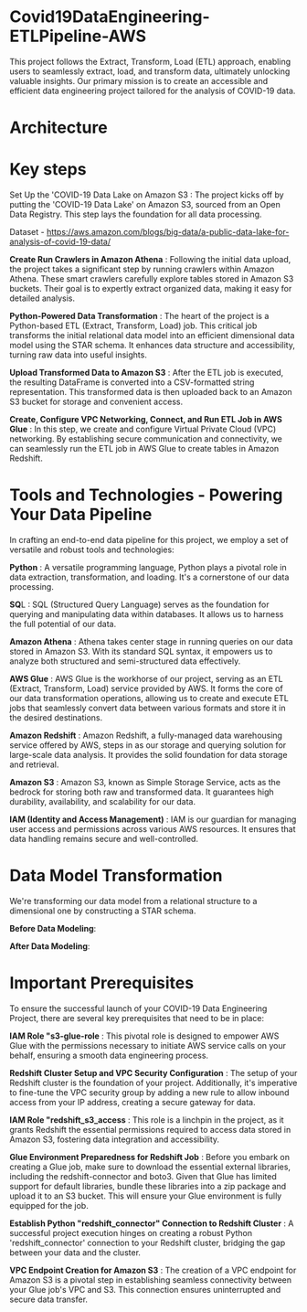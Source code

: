 # Covid19DataEngineering-ETLPipeline-AWS
This project follows the Extract, Transform, Load (ETL) approach, enabling users to seamlessly extract, load, and transform data, ultimately unlocking valuable insights. Our primary mission is to create an accessible and efficient data engineering project tailored for the analysis of COVID-19 data.

# Architecture




# Key steps
Set Up the 'COVID-19 Data Lake on Amazon S3 : The project kicks off by putting the 'COVID-19 Data Lake' on Amazon S3, sourced from an Open Data Registry. This step lays the foundation for all data processing.

Dataset - https://aws.amazon.com/blogs/big-data/a-public-data-lake-for-analysis-of-covid-19-data/

**Create Run Crawlers in Amazon Athena** : Following the initial data upload, the project takes a significant step by running crawlers within Amazon Athena. These smart crawlers carefully explore tables stored in Amazon S3 buckets. Their goal is to expertly extract organized data, making it easy for detailed analysis.

**Python-Powered Data Transformation** : The heart of the project is a Python-based ETL (Extract, Transform, Load) job. This critical job transforms the initial relational data model into an efficient dimensional data model using the STAR schema. It enhances data structure and accessibility, turning raw data into useful insights.

**Upload Transformed Data to Amazon S3** : After the ETL job is executed, the resulting DataFrame is converted into a CSV-formatted string representation. This transformed data is then uploaded back to an Amazon S3 bucket for storage and convenient access.

**Create, Configure VPC Networking, Connect, and Run ETL Job in AWS Glue** : In this step, we create and configure Virtual Private Cloud (VPC) networking. By establishing secure communication and connectivity, we can seamlessly run the ETL job in AWS Glue to create tables in Amazon Redshift.

# Tools and Technologies - Powering Your Data Pipeline
In crafting an end-to-end data pipeline for this project, we employ a set of versatile and robust tools and technologies:

**Python** : A versatile programming language, Python plays a pivotal role in data extraction, transformation, and loading. It's a cornerstone of our data processing.

**SQ**L : SQL (Structured Query Language) serves as the foundation for querying and manipulating data within databases. It allows us to harness the full potential of our data.

**Amazon Athena** : Athena takes center stage in running queries on our data stored in Amazon S3. With its standard SQL syntax, it empowers us to analyze both structured and semi-structured data effectively.

**AWS Glue** : AWS Glue is the workhorse of our project, serving as an ETL (Extract, Transform, Load) service provided by AWS. It forms the core of our data transformation operations, allowing us to create and execute ETL jobs that seamlessly convert data between various formats and store it in the desired destinations.

**Amazon Redshift** : Amazon Redshift, a fully-managed data warehousing service offered by AWS, steps in as our storage and querying solution for large-scale data analysis. It provides the solid foundation for data storage and retrieval.

**Amazon S3** : Amazon S3, known as Simple Storage Service, acts as the bedrock for storing both raw and transformed data. It guarantees high durability, availability, and scalability for our data.

**IAM (Identity and Access Management)** : IAM is our guardian for managing user access and permissions across various AWS resources. It ensures that data handling remains secure and well-controlled.


# Data Model Transformation
We're transforming our data model from a relational structure to a dimensional one by constructing a STAR schema.

**Before Data Modeling**:




**After Data Modeling**:



# Important Prerequisites

To ensure the successful launch of your COVID-19 Data Engineering Project, there are several key prerequisites that need to be in place:

**IAM Role "s3-glue-role** : This pivotal role is designed to empower AWS Glue with the permissions necessary to initiate AWS service calls on your behalf, ensuring a smooth data engineering process.

**Redshift Cluster Setup and VPC Security Configuration** : The setup of your Redshift cluster is the foundation of your project. Additionally, it's imperative to fine-tune the VPC security group by adding a new rule to allow inbound access from your IP address, creating a secure gateway for data.

**IAM Role "redshift_s3_access** : This role is a linchpin in the project, as it grants Redshift the essential permissions required to access data stored in Amazon S3, fostering data integration and accessibility.

**Glue Environment Preparedness for Redshift Job** : Before you embark on creating a Glue job, make sure to download the essential external libraries, including the redshift-connector and boto3. Given that Glue has limited support for default libraries, bundle these libraries into a zip package and upload it to an S3 bucket. This will ensure your Glue environment is fully equipped for the job.

**Establish Python "redshift_connector" Connection to Redshift Cluster** : A successful project execution hinges on creating a robust Python 'redshift_connector' connection to your Redshift cluster, bridging the gap between your data and the cluster.

**VPC Endpoint Creation for Amazon S3** : The creation of a VPC endpoint for Amazon S3 is a pivotal step in establishing seamless connectivity between your Glue job's VPC and S3. This connection ensures uninterrupted and secure data transfer.
